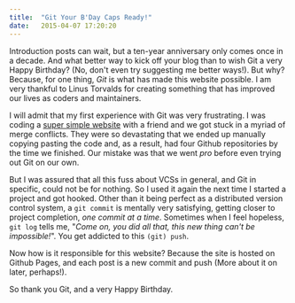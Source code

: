 ```yaml
---
title:	"Git Your B'Day Caps Ready!"
date:	2015-04-07 17:20:20
---
```

Introduction posts can wait, but a ten-year anniversary only comes once in a decade. And what better way to kick off your blog than to wish Git a very Happy Birthday? (No, don't even try suggesting me better ways!). But why? Because, for one thing, *Git* is what has made this website possible. I am very thankful to Linus Torvalds for creating something that has improved our lives as coders and maintainers.

I will admit that my first experience with Git was very frustrating. I was coding a [super simple website](http://www.supplyzone.in/ "SupplyZone") with a friend and we got stuck in a myriad of merge conflicts. They were so devastating that we ended up manually copying pasting the code and, as a result, had four Github repositories by the time we finished. Our mistake was that we went *pro* before even trying out Git on our own. 

But I was assured that all this fuss about VCSs in general, and Git in specific, could not be for nothing. So I used it again the next time I started a project and got hooked. Other than it being perfect as a distributed version control system, a `git commit` is mentally very satisfying, getting closer to project completion, *one commit at a time*. Sometimes when I feel hopeless, `git log` tells me, "*Come on, you did all that, this new thing can't be impossible!*". You get addicted to this `(git) push`.

Now how is it responsible for this website? Because the site is hosted on Github Pages, and each post is a new commit and push (More about it on later, perhaps!).

So thank you Git, and a very Happy Birthday.
